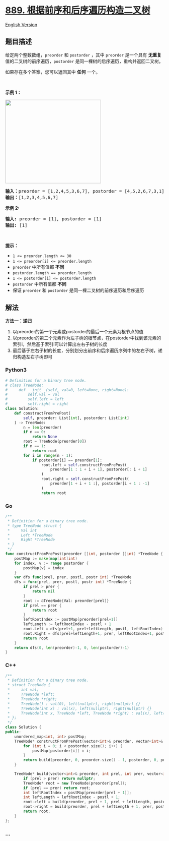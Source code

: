 # [889. 根据前序和后序遍历构造二叉树](https://leetcode.cn/problems/construct-binary-tree-from-preorder-and-postorder-traversal)

[English Version](/solution/0800-0899/0889.Construct%20Binary%20Tree%20from%20Preorder%20and%20Postorder%20Traversal/README_EN.md)

## 题目描述

<!-- 这里写题目描述 -->

<p>给定两个整数数组，<code>preorder</code>&nbsp;和 <code>postorder</code> ，其中 <code>preorder</code> 是一个具有 <strong>无重复</strong> 值的二叉树的前序遍历，<code>postorder</code> 是同一棵树的后序遍历，重构并返回二叉树。</p>

<p>如果存在多个答案，您可以返回其中 <strong>任何</strong> 一个。</p>

<p>&nbsp;</p>

<p><strong>示例 1：</strong></p>

<p><img src="https://fastly.jsdelivr.net/gh/doocs/leetcode@main/solution/0800-0899/0889.Construct%20Binary%20Tree%20from%20Preorder%20and%20Postorder%20Traversal/images/lc-prepost.jpg" style="height: 265px; width: 304px;" /></p>

<pre>
<strong>输入：</strong>preorder = [1,2,4,5,3,6,7], postorder = [4,5,2,6,7,3,1]
<strong>输出：</strong>[1,2,3,4,5,6,7]
</pre>

<p><strong>示例 2:</strong></p>

<pre>
<strong>输入:</strong> preorder = [1], postorder = [1]
<strong>输出:</strong> [1]
</pre>

<p>&nbsp;</p>

<p><strong>提示：</strong></p>

<ul>
	<li><code>1 &lt;= preorder.length &lt;= 30</code></li>
	<li><code>1 &lt;= preorder[i] &lt;= preorder.length</code></li>
	<li><code>preorder</code>&nbsp;中所有值都 <strong>不同</strong></li>
	<li><code>postorder.length == preorder.length</code></li>
	<li><code>1 &lt;= postorder[i] &lt;= postorder.length</code></li>
	<li><code>postorder</code>&nbsp;中所有值都 <strong>不同</strong></li>
	<li>保证 <code>preorder</code>&nbsp;和 <code>postorder</code>&nbsp;是同一棵二叉树的前序遍历和后序遍历</li>
</ul>

## 解法

**方法一：递归**  
1. 以preorder的第一个元素或postorder的最后一个元素为根节点的值  
2. 以preorder的第二个元素作为左子树的根节点，在postorder中找到该元素的索引i，然后基于索引i可以计算出左右子树的长度  
3. 最后基于左右子树的长度，分别划分出前序和后序遍历序列中的左右子树，递归构造左右子树即可  

<!-- tabs:start -->

### **Python3**

<!-- 这里可写当前语言的特殊实现逻辑 -->

```python
# Definition for a binary tree node.
# class TreeNode:
#     def __init__(self, val=0, left=None, right=None):
#         self.val = val
#         self.left = left
#         self.right = right
class Solution:
    def constructFromPrePost(
        self, preorder: List[int], postorder: List[int]
    ) -> TreeNode:
        n = len(preorder)
        if n == 0:
            return None
        root = TreeNode(preorder[0])
        if n == 1:
            return root
        for i in range(n - 1):
            if postorder[i] == preorder[1]:
                root.left = self.constructFromPrePost(
                    preorder[1 : 1 + i + 1], postorder[: i + 1]
                )
                root.right = self.constructFromPrePost(
                    preorder[1 + i + 1 :], postorder[i + 1 : -1]
                )
                return root
```

### **Go**

<!-- 这里可写当前语言的特殊实现逻辑 -->

```go
/**
 * Definition for a binary tree node.
 * type TreeNode struct {
 *     Val int
 *     Left *TreeNode
 *     Right *TreeNode
 * }
 */
func constructFromPrePost(preorder []int, postorder []int) *TreeNode {
	postMap := make(map[int]int)
	for index, v := range postorder {
		postMap[v] = index
	}
	var dfs func(prel, prer, postl, postr int) *TreeNode
	dfs = func(prel, prer, postl, postr int) *TreeNode {
		if prel > prer {
			return nil
		}
		root := &TreeNode{Val: preorder[prel]}
		if prel == prer {
			return root
		}
		leftRootIndex := postMap[preorder[prel+1]]
		leftLength := leftRootIndex - postl + 1
		root.Left = dfs(prel+1, prel+leftLength, postl, leftRootIndex)
		root.Right = dfs(prel+leftLength+1, prer, leftRootIndex+1, postr-1)
		return root
	}
	return dfs(0, len(preorder)-1, 0, len(postorder)-1)
}
```

### **C++**

```cpp
/**
 * Definition for a binary tree node.
 * struct TreeNode {
 *     int val;
 *     TreeNode *left;
 *     TreeNode *right;
 *     TreeNode() : val(0), left(nullptr), right(nullptr) {}
 *     TreeNode(int x) : val(x), left(nullptr), right(nullptr) {}
 *     TreeNode(int x, TreeNode *left, TreeNode *right) : val(x), left(left), right(right) {}
 * };
 */
class Solution {
public:
    unordered_map<int, int> postMap;
    TreeNode* constructFromPrePost(vector<int>& preorder, vector<int>& postorder) {
        for (int i = 0; i < postorder.size(); i++) {
            postMap[postorder[i]] = i;
        }
        return build(preorder, 0, preorder.size() - 1, postorder, 0, postorder.size() - 1);
    }

    TreeNode* build(vector<int>& preorder, int prel, int prer, vector<int>& postorder, int postl, int postr) {
        if (prel > prer) return nullptr;
        TreeNode* root = new TreeNode(preorder[prel]);
        if (prel == prer) return root;
        int leftRootIndex = postMap[preorder[prel + 1]];
        int leftLength = leftRootIndex - postl + 1;
        root->left = build(preorder, prel + 1, prel + leftLength, postorder, postl, leftRootIndex);
        root->right = build(preorder, prel + leftLength + 1, prer, postorder, leftRootIndex + 1, postr - 1);
        return root;
    }
};
```

### **...**

```

```

<!-- tabs:end -->
